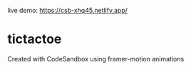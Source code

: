 live demo: https://csb-xhq45.netlify.app/

# tictactoe
Created with CodeSandbox
using framer-motion animations
